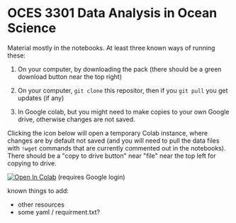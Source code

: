 # OCES 3301 Data Analysis in Ocean Science

Material mostly in the notebooks. At least three known ways of running these:

1) On your computer, by downloading the pack (there should be a green download button near the top right)

2) On your computer, `git clone` this repositor, then if you `git pull` you get updates (if any)

3) In Google colab, but you might need to make copies to your own Google drive, otherwise changes are not saved.

Clicking the icon below will open a temporary Colab instance, where changes are by default not saved (and you will need to pull the data files with `!wget` commands that are currently commented out in the notebooks). There should be a "copy to drive button" near "file" near the top left for copying to drive.

[![Open In Colab](https://colab.research.google.com/assets/colab-badge.svg)](https://colab.research.google.com/github/julianmak/OCES3301_data_analysis/blob/main/) (requires Google login)

known things to add:

* other resources
* some yaml / requirment.txt?
